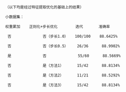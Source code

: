     （以下均是经过特征提取优化的基础上的结果）
    
    小数据集：
    
    权重累加    正则化+步长优化        迭代       准确率
    
     否              否（步长1.0）   100/100    88.6425%
    
     否              否（步长0.5）    26/36      88.9902%     
     
     是              否              55/60      88.5669%
     
     否              是（方法1）      15/42      88.8134%
     
     否              是（方法2）      11/21      88.5292%

     否              是（方法3）      15/42      88.8134%
